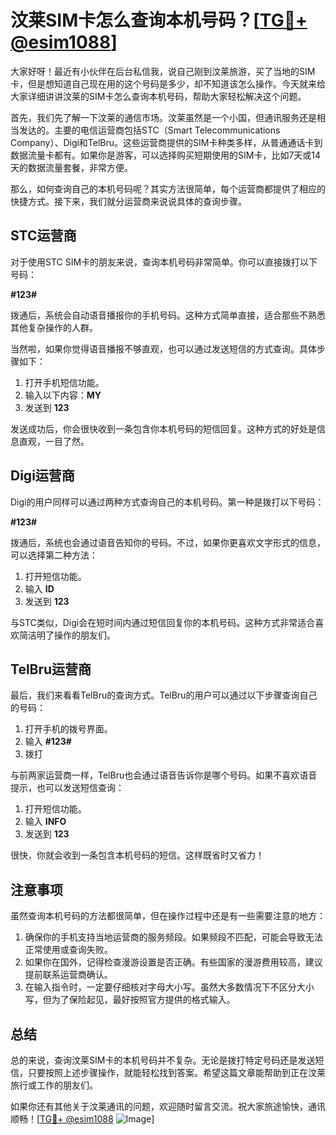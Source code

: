 # 汶莱SIM卡怎么查询本机号码？[[TG💪+ @esim1088](https://t.me/s/esim1088)]

大家好呀！最近有小伙伴在后台私信我，说自己刚到汶莱旅游，买了当地的SIM卡，但是想知道自己现在用的这个号码是多少，却不知道该怎么操作。今天就来给大家详细讲讲汶莱的SIM卡怎么查询本机号码，帮助大家轻松解决这个问题。

首先，我们先了解一下汶莱的通信市场。汶莱虽然是一个小国，但通讯服务还是相当发达的。主要的电信运营商包括STC（Smart Telecommunications Company）、Digi和TelBru。这些运营商提供的SIM卡种类多样，从普通通话卡到数据流量卡都有。如果你是游客，可以选择购买短期使用的SIM卡，比如7天或14天的数据流量套餐，非常方便。

那么，如何查询自己的本机号码呢？其实方法很简单，每个运营商都提供了相应的快捷方式。接下来，我们就分运营商来说说具体的查询步骤。

## STC运营商

对于使用STC SIM卡的朋友来说，查询本机号码非常简单。你可以直接拨打以下号码：

**#123#**

拨通后，系统会自动语音播报你的手机号码。这种方式简单直接，适合那些不熟悉其他复杂操作的人群。

当然啦，如果你觉得语音播报不够直观，也可以通过发送短信的方式查询。具体步骤如下：

1. 打开手机短信功能。
2. 输入以下内容：**MY**
3. 发送到 **123**

发送成功后，你会很快收到一条包含你本机号码的短信回复。这种方式的好处是信息直观，一目了然。

## Digi运营商

Digi的用户同样可以通过两种方式查询自己的本机号码。第一种是拨打以下号码：

**#123#**

拨通后，系统也会通过语音告知你的号码。不过，如果你更喜欢文字形式的信息，可以选择第二种方法：

1. 打开短信功能。
2. 输入 **ID**
3. 发送到 **123**

与STC类似，Digi会在短时间内通过短信回复你的本机号码。这种方式非常适合喜欢简洁明了操作的朋友们。

## TelBru运营商

最后，我们来看看TelBru的查询方式。TelBru的用户可以通过以下步骤查询自己的号码：

1. 打开手机的拨号界面。
2. 输入 **#123#**
3. 拨打

与前两家运营商一样，TelBru也会通过语音告诉你是哪个号码。如果不喜欢语音提示，也可以发送短信查询：

1. 打开短信功能。
2. 输入 **INFO**
3. 发送到 **123**

很快，你就会收到一条包含本机号码的短信。这样既省时又省力！

## 注意事项

虽然查询本机号码的方法都很简单，但在操作过程中还是有一些需要注意的地方：

1. 确保你的手机支持当地运营商的服务频段。如果频段不匹配，可能会导致无法正常使用或查询失败。
2. 如果你在国外，记得检查漫游设置是否正确。有些国家的漫游费用较高，建议提前联系运营商确认。
3. 在输入指令时，一定要仔细核对字母大小写。虽然大多数情况下不区分大小写，但为了保险起见，最好按照官方提供的格式输入。

## 总结

总的来说，查询汶莱SIM卡的本机号码并不复杂。无论是拨打特定号码还是发送短信，只要按照上述步骤操作，就能轻松找到答案。希望这篇文章能帮助到正在汶莱旅行或工作的朋友们。

如果你还有其他关于汶莱通讯的问题，欢迎随时留言交流。祝大家旅途愉快，通讯顺畅！[[TG💪+ @esim1088](https://t.me/s/esim1088) ![Image](https://i.postimg.cc/4NQfJmqS/Snipaste-2025-05-13-00-14-12.png)]